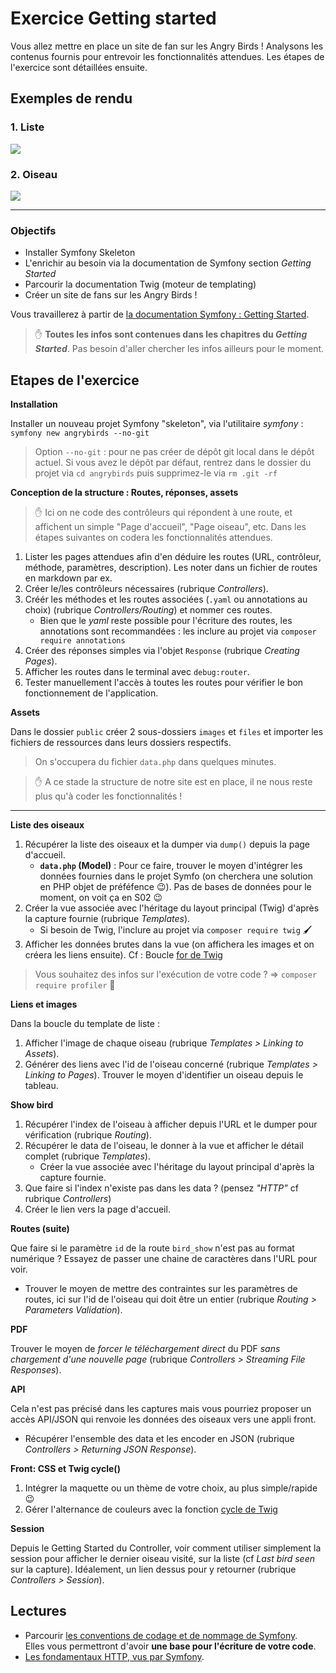 # Exercice Getting started

Vous allez mettre en place un site de fan sur les Angry Birds ! Analysons les contenus fournis pour entrevoir les fonctionnalités attendues. Les étapes de l'exercice sont détaillées ensuite.

## Exemples de rendu

### 1. Liste

<kbd>![](https://github.com/O-clock-Alumni/fiches-recap/blob/master/symfony/themes/img/angrybird/01-list.png)</kbd>

### 2. Oiseau

<kbd>![](https://github.com/O-clock-Alumni/fiches-recap/blob/master/symfony/themes/img/angrybird/02-bird.png)</kbd>

---

### Objectifs

- Installer Symfony Skeleton
- L'enrichir au besoin via la documentation de Symfony section _Getting Started_
- Parcourir la documentation Twig (moteur de templating)
- Créer un site de fans sur les Angry Birds !

Vous travaillerez à partir de [la documentation Symfony : Getting Started](https://symfony.com/doc/current/index.html).

> :hand: **Toutes les infos sont contenues dans les chapitres du _Getting Started_**. Pas besoin d'aller chercher les infos ailleurs pour le moment.

## Etapes de l'exercice

**Installation**

Installer un nouveau projet Symfony "skeleton", via l'utilitaire _symfony_ : `symfony new angrybirds --no-git`

> Option `--no-git` : pour ne pas créer de dépôt git local dans le dépôt actuel. Si vous avez le dépôt par défaut, rentrez dans le dossier du projet via `cd angrybirds` puis supprimez-le via `rm .git -rf`

**Conception de la structure : Routes, réponses, assets**

> :hand: Ici on ne code des contrôleurs qui répondent à une route, et affichent un simple "Page d'accueil", "Page oiseau", etc. Dans les étapes suivantes on codera les fonctionnalités attendues.

1. Lister les pages attendues afin d'en déduire les routes (URL, contrôleur, méthode, paramètres, description). Les noter dans un fichier de routes en markdown par ex.
2. Créer le/les contrôleurs nécessaires (rubrique _Controllers_).
3. Créér les méthodes et les routes associées (`.yaml` ou annotations au choix) (rubrique _Controllers/Routing_) et nommer ces routes.
   - Bien que le _yaml_ reste possible pour l'écriture des routes, les annotations sont recommandées : les inclure au projet via `composer require annotations`
4. Créer des réponses simples via l'objet `Response` (rubrique _Creating Pages_).
5. Afficher les routes dans le terminal avec `debug:router`.
6. Tester manuellement l'accès à toutes les routes pour vérifier le bon fonctionnement de l'application.

**Assets**

Dans le dossier `public` créer 2 sous-dossiers `images` et `files` et importer les fichiers de ressources dans leurs dossiers respectifs.

> On s'occupera du fichier `data.php` dans quelques minutes.

> :hand: A ce stade la structure de notre site est en place, il ne nous reste plus qu'à coder les fonctionnalités !

---

**Liste des oiseaux**

1. Récupérer la liste des oiseaux et la dumper via `dump()` depuis la page d'accueil.
   - **`data.php` (Model)** : Pour ce faire, trouver le moyen d'intégrer les données fournies dans le projet Symfo (on cherchera une solution en PHP objet de préféfence :wink:). Pas de bases de données pour le moment, on voit ça en S02 :wink:
2. Créer la vue associée avec l'héritage du layout principal (Twig) d'après la capture fournie (rubrique _Templates_).
   - Si besoin de Twig, l'inclure au projet via `composer require twig` :paintbrush:
3. Afficher les données brutes dans la vue (on affichera les images et on créera les liens ensuite). Cf : Boucle [for de Twig](https://twig.symfony.com/doc/2.x/tags/for.html)

> Vous souhaitez des infos sur l'exécution de votre code ? => `composer require profiler` :tada:

**Liens et images**

Dans la boucle du template de liste :

1. Afficher l'image de chaque oiseau (rubrique _Templates > Linking to Assets_).
2. Générer des liens avec l'id de l'oiseau concerné (rubrique _Templates > Linking to Pages_). Trouver le moyen d'identifier un oiseau depuis le tableau.

**Show bird**

1. Récupérer l'index de l'oiseau à afficher depuis l'URL et le dumper pour vérification (rubrique _Routing_).
2. Récupérer le data de l'oiseau, le donner à la vue et afficher le détail complet (rubrique _Templates_).
   - Créer la vue associée avec l'héritage du layout principal d'après la capture fournie.
3. Que faire si l'index n'existe pas dans les data ? (pensez _"HTTP"_ cf rubrique _Controllers_)
4. Créer le lien vers la page d'accueil.

**Routes (suite)**

Que faire si le paramètre `id` de la route `bird_show` n'est pas au format numérique ? Essayez de passer une chaine de caractères dans l'URL pour voir.

- Trouver le moyen de mettre des contraintes sur les paramètres de routes, ici sur l'id de l'oiseau qui doit être un entier (rubrique _Routing > Parameters Validation_).

**PDF**

Trouver le moyen de _forcer le téléchargement direct_ du PDF _sans chargement d'une nouvelle page_ (rubrique _Controllers > Streaming File Responses_).

**API**

Cela n'est pas précisé dans les captures mais vous pourriez proposer un accès API/JSON qui renvoie les données des oiseaux vers une appli front.
- Récupérer l'ensemble des data et les encoder en JSON (rubrique _Controllers > Returning JSON Response_).

**Front: CSS et Twig cycle()**

1. Intégrer la maquette ou un thème de votre choix, au plus simple/rapide :wink:
2. Gérer l'alternance de couleurs avec la fonction [cycle de Twig](https://twig.symfony.com/doc/2.x/functions/cycle.html)

**Session**

Depuis le Getting Started du Controller, voir comment utiliser simplement la session pour afficher le dernier oiseau visité, sur la liste (cf _Last bird seen_ sur la capture). Idéalement, un lien dessus pour y retourner (rubrique _Controllers > Session_).

## Lectures

- Parcourir [les conventions de codage et de nommage de Symfony](https://symfony.com/doc/current/contributing/code/standards.html).  
Elles vous permettront d'avoir **une base pour l'écriture de votre code**.
- [Les fondamentaux HTTP, vus par Symfony](https://symfony.com/doc/current/introduction/http_fundamentals.html).
